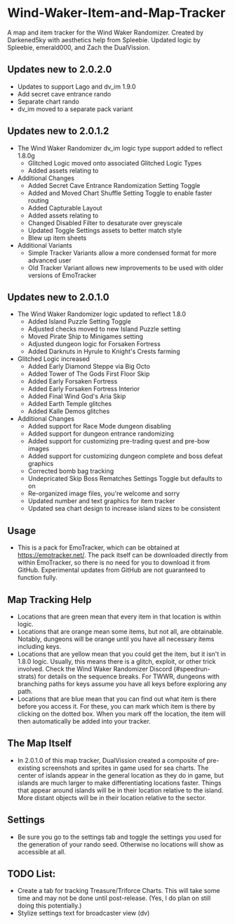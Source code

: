 # Wind-Waker-Item-and-Map-Tracker
A map and item tracker for the Wind Waker Randomizer. Created by Darkened5ky with aesthetics help from Spleebie. Updated logic by Spleebie, emerald000, and Zach the DualVission.

## Updates new to 2.0.2.0
- Updates to support Lago and dv_im 1.9.0
- Add secret cave entrance rando
- Separate chart rando
- dv_im moved to a separate pack variant

## Updates new to 2.0.1.2
- The Wind Waker Randomizer dv_im logic type support added to reflect 1.8.0g
   * Glitched Logic moved onto associated Glitched Logic Types
   * Added assets relating to
- Additional Changes
   * Added Secret Cave Entrance Randomization Setting Toggle
   * Added and Moved Chart Shuffle Setting Toggle to enable faster routing
   * Added Capturable Layout
   * Added assets relating to
   * Changed Disabled Filter to desaturate over greyscale
   * Updated Toggle Settings assets to better match style
   * Blew up item sheets
- Additional Variants
   * Simple Tracker Variants allow a more condensed format for more advanced user
   * Old Tracker Variant allows new improvements to be used with older versions of EmoTracker

## Updates new to 2.0.1.0
- The Wind Waker Randomizer logic updated to reflect 1.8.0
   * Added Island Puzzle Setting Toggle
   * Adjusted checks moved to new Island Puzzle setting
   * Moved Pirate Ship to Minigames setting
   * Adjusted dungeon logic for Forsaken Fortress
   * Added Darknuts in Hyrule to Knight's Crests farming
- Glitched Logic increased
   * Added Early Diamond Steppe via Big Octo
   * Added Tower of The Gods First Floor Skip
   * Added Early Forsaken Fortress
   * Added Early Forsaken Fortress Interior
   * Added Final Wind God's Aria Skip
   * Added Earth Temple glitches
   * Added Kalle Demos glitches
- Additional Changes
   * Added support for Race Mode dungeon disabling
   * Added support for dungeon entrance randomizing
   * Added support for customizing pre-trading quest and pre-bow images
   * Added support for customizing dungeon complete and boss defeat graphics
   * Corrected bomb bag tracking
   * Undepricated Skip Boss Rematches Settings Toggle but defaults to on
   * Re-organized image files, you're welcome and sorry
   * Updated number and text graphics for item tracker
   * Updated sea chart design to increase island sizes to be consistent

## Usage
- This is a pack for EmoTracker, which can be obtained at https://emotracker.net/.
   The pack itself can be downloaded directly from within EmoTracker, so there is no need for you to download it from GitHub.
   Experimental updates from GitHub are not guaranteed to function fully.

## Map Tracking Help
- Locations that are green mean that every item in that location is within logic.
- Locations that are orange mean some items, but not all, are obtainable.
   Notably, dungeons will be orange until you have all necessary items including keys.
- Locations that are yellow mean that you could get the item, but it isn't in 1.8.0 logic.
   Usually, this means there is a glitch, exploit, or other trick involved.
   Check the Wind Waker Randomizer Discord (#speedrun-strats) for details on the sequence breaks.
   For TWWR, dungeons with branching paths for keys assume you have all keys before exploring any path.
- Locations that are blue mean that you can find out what item is there before you access it.
   For these, you can mark which item is there by clicking on the dotted box.
   When you mark off the location, the item will then automatically be added into your tracker.

## The Map Itself
- In 2.0.1.0 of this map tracker, DualVission created a composite of pre-existing screenshots and sprites in game used for sea charts.
   The center of islands appear in the general location as they do in game, but islands are much larger to make differentiating locations faster.
   Things that appear around islands will be in their location relative to the island.
   More distant objects will be in their location relative to the sector.

## Settings
- Be sure you go to the settings tab and toggle the settings you used for the generation of your rando seed.
   Otherwise no locations will show as accessible at all.

## TODO List:
- Create a tab for tracking Treasure/Triforce Charts. This will take some time and may not be done until post-release. (Yes, I do plan on still doing this potentially.)
- Stylize settings text for broadcaster view (dv)
